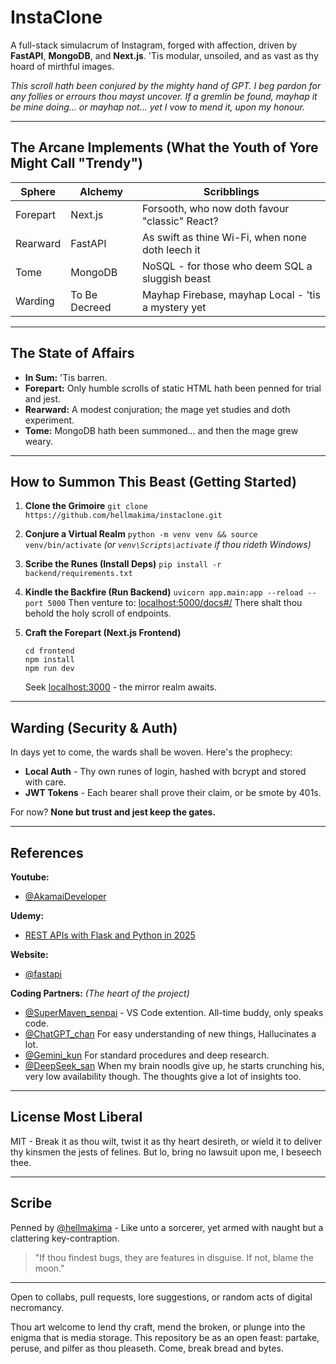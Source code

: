 # InstaClone

A full-stack simulacrum of Instagram, forged with affection, driven by **FastAPI**, **MongoDB**, and **Next.js**.
'Tis modular, unsoiled, and as vast as thy hoard of mirthful images.

_*This scroll hath been conjured by the mighty hand of GPT. I beg pardon for any follies or errours thou mayst uncover. If a gremlin be found, mayhap it be mine doing... or mayhap not... yet I vow to mend it, upon my honour.*_

---

## The Arcane Implements (What the Youth of Yore Might Call "Trendy")

| Sphere   | Alchemy       | Scribblings                                        |
| -------- | ------------- | -------------------------------------------------- |
| Forepart | Next.js       | Forsooth, who now doth favour "classic" React?     |
| Rearward | FastAPI       | As swift as thine Wi-Fi, when none doth leech it   |
| Tome     | MongoDB       | NoSQL - for those who deem SQL a sluggish beast    |
| Warding  | To Be Decreed | Mayhap Firebase, mayhap Local - 'tis a mystery yet |

---

## The State of Affairs

- **In Sum:** 'Tis barren.
- **Forepart:** Only humble scrolls of static HTML hath been penned for trial and jest.
- **Rearward:** A modest conjuration; the mage yet studies and doth experiment.
- **Tome:** MongoDB hath been summoned... and then the mage grew weary.

---

## How to Summon This Beast (Getting Started)

1. **Clone the Grimoire**
   `git clone https://github.com/hellmakima/instaclone.git`

2. **Conjure a Virtual Realm**
   `python -m venv venv && source venv/bin/activate`
   _(or `venv\Scripts\activate` if thou rideth Windows)_

3. **Scribe the Runes (Install Deps)**
   `pip install -r backend/requirements.txt`

4. **Kindle the Backfire (Run Backend)**
   `uvicorn app.main:app --reload --port 5000`
   Then venture to: [localhost:5000/docs#/](http://localhost:5000/docs#/)
   There shalt thou behold the holy scroll of endpoints.

5. **Craft the Forepart (Next.js Frontend)**
   ```
   cd frontend
   npm install
   npm run dev
   ```
   Seek [localhost:3000](http://localhost:3000) - the mirror realm awaits.

---

## Warding (Security & Auth)

In days yet to come, the wards shall be woven. Here's the prophecy:

- **Local Auth** - Thy own runes of login, hashed with bcrypt and stored with care.
- **JWT Tokens** - Each bearer shall prove their claim, or be smote by 401s.

For now?
**None but trust and jest keep the gates.**

---

## References

**Youtube:**

- [@AkamaiDeveloper](https://www.youtube.com/embed/5GxQ1rLTwaU)

**Udemy:**

- [REST APIs with Flask and Python in 2025](https://www.udemy.com/course/rest-api-flask-and-python/)

**Website:**

- [@fastapi](https://fastapi.tiangolo.com/tutorial/security/first-steps/)

**Coding Partners:** _(The heart of the project)_

- [@SuperMaven_senpai](https://marketplace.visualstudio.com/items?itemName=Supermaven.supermaven) - VS Code extention. All-time buddy, only speaks code.
- [@ChatGPT_chan](https://chatgpt.com/?temporary-chat=true) For easy understanding of new things, Hallucinates a lot.
- [@Gemini_kun](https://gemini.google.com/app?hl=en-IN) For standard procedures and deep research.
- [@DeepSeek_san](https://chat.deepseek.com) When my brain noodls give up, he starts crunching his, very low availability though. The thoughts give a lot of insights too.

---

## License Most Liberal

MIT - Break it as thou wilt, twist it as thy heart desireth, or wield it to deliver thy kinsmen the jests of felines. But lo, bring no lawsuit upon me, I beseech thee.

---

## Scribe

Penned by [@hellmakima](https://github.com/hellmakima) - Like unto a sorcerer, yet armed with naught but a clattering key-contraption.

> "If thou findest bugs, they are features in disguise. If not, blame the moon."

---

Open to collabs, pull requests, lore suggestions, or random acts of digital necromancy.

Thou art welcome to lend thy craft, mend the broken, or plunge into the enigma that is media storage. This repository be as an open feast: partake, peruse, and pilfer as thou pleaseth. Come, break bread and bytes.
